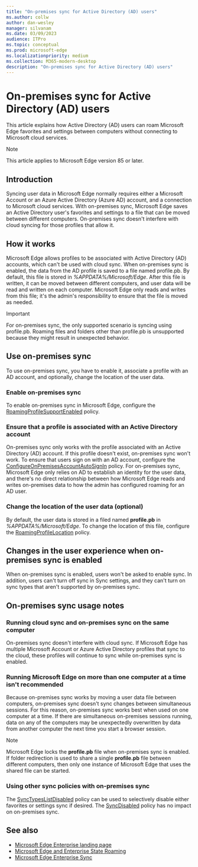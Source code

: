 ```yaml
---
title: "On-premises sync for Active Directory (AD) users"
ms.author: collw
author: dan-wesley
manager: silvanam
ms.date: 03/09/2023
audience: ITPro
ms.topic: conceptual
ms.prod: microsoft-edge
ms.localizationpriority: medium
ms.collection: M365-modern-desktop
description: "On-premises sync for Active Directory (AD) users"
---
```


# On-premises sync for Active Directory (AD) users

This article explains how Active Directory (AD) users can roam Microsoft Edge favorites and settings between computers without connecting to Microsoft cloud services.

> [!NOTE]
> This article applies to Microsoft Edge version 85 or later.

## Introduction

Syncing user data in Microsoft Edge normally requires either a Microsoft Account or an Azure Active Directory (Azure AD) account, and a connection to Microsoft cloud services. With on-premises sync, Microsoft Edge saves an Active Directory user's favorites and settings to a file that can be moved between different computers. On-premises sync doesn't interfere with cloud syncing for those profiles that allow it.

## How it works

Microsoft Edge allows profiles to be associated with Active Directory (AD) accounts, which can't be used with cloud sync. When on-premises sync is enabled, the data from the AD profile is saved to a file named profile.pb. By default, this file is stored in *%APPDATA%/Microsoft/Edge*. After this file is written, it can be moved between different computers, and user data will be read and written on each computer. Microsoft Edge only reads and writes from this file; it's the admin's responsibility to ensure that the file is moved as needed.

> [!IMPORTANT]
> For on-premises sync, the only supported scenario is syncing using profile.pb. Roaming files and folders other than profile.pb is unsupported because they might result in unexpected behavior.

## Use on-premises sync

To use on-premises sync, you have to enable it, associate a profile with an AD account, and optionally, change the location of the user data.

### Enable on-premises sync

To enable on-premises sync in Microsoft Edge, configure the [RoamingProfileSupportEnabled](./microsoft-edge-policies.md#roamingprofilesupportenabled) policy.

### Ensure that a profile is associated with an Active Directory account

On-premises sync only works with the profile associated with an Active Directory (AD) account. If this profile doesn't exist, on-premises sync won't work. To ensure that users sign on with an AD account, configure the [ConfigureOnPremisesAccountAutoSignIn](./microsoft-edge-policies.md#configureonpremisesaccountautosignin) policy. For on-premises sync, Microsoft Edge only relies on AD to establish an identity for the user data, and there's no direct relationship between how Microsoft Edge reads and writes on-premises data to how the admin has configured roaming for an AD user.

### Change the location of the user data (optional)

By default, the user data is stored in a filed named **profile.pb** in *%APPDATA%/Microsoft/Edge*. To change the location of this file, configure the [RoamingProfileLocation](./microsoft-edge-policies.md#roamingprofilelocation) policy.

## Changes in the user experience when on-premises sync is enabled

When on-premises sync is enabled, users won't be asked to enable sync. In addition, users can't turn off sync in Sync settings, and they can't turn on sync types that aren't supported by on-premises sync.

## On-premises sync usage notes

### Running cloud sync and on-premises sync on the same computer

On-premises sync doesn't interfere with cloud sync. If Microsoft Edge has multiple Microsoft Account or Azure Active Directory profiles that sync to the cloud, these profiles will continue to sync while on-premises sync is enabled.

### Running Microsoft Edge on more than one computer at a time isn't recommended

Because on-premises sync works by moving a user data file between computers, on-premises sync doesn't sync changes between simultaneous sessions. For this reason, on-premises sync works best when used on one computer at a time. If there are simultaneous on-premises sessions running, data on any of the computers may be unexpectedly overwritten by data from another computer the next time you start a browser session.

> [!NOTE]
> Microsoft Edge locks the **profile.pb** file when on-premises sync is enabled. If folder redirection is used to share a single **profile.pb** file between different computers, then only one instance of Microsoft Edge that uses the shared file can be started.

### Using other sync policies with on-premises sync

The [SyncTypesListDisabled](./microsoft-edge-policies.md#synctypeslistdisabled) policy can be used to selectively disable either favorites or settings sync if desired. The [SyncDisabled](./microsoft-edge-policies.md#syncdisabled) policy has no impact on on-premises sync.

## See also

- [Microsoft Edge Enterprise landing page](https://aka.ms/EdgeEnterprise)
- [Microsoft Edge and Enterprise State Roaming](microsoft-edge-enterprise-state-roaming.md)
- [Microsoft Edge Enterprise Sync](microsoft-edge-enterprise-sync.md)
